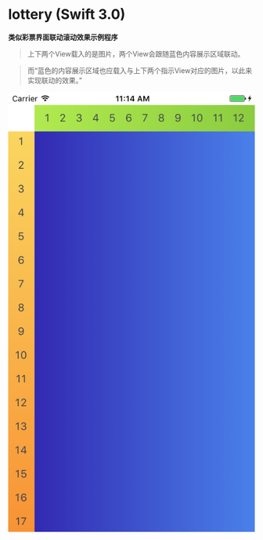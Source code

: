 # lottery (Swift 3.0)
**类似彩票界面联动滚动效果示例程序**
> 上下两个View载入的是图片，两个View会跟随蓝色内容展示区域联动。

> 而“蓝色的内容展示区域也应载入与上下两个指示View对应的图片，以此来实现联动的效果。”

![image](https://github.com/Zane6w/lottery/blob/master/Simulator%20Screen%20Shot%202016%E5%B9%B410%E6%9C%8818%E6%97%A5%2011.14.28.png)

